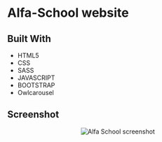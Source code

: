 

# Alfa-School website
 
## Built With

 - HTML5
 - CSS
 - SASS
 - JAVASCRIPT
 - BOOTSTRAP
 - Owlcarousel


## Screenshot

<p align="center">
  <img width="auto" src="https://user-images.githubusercontent.com/74991230/174645469-c73e8ffe-b963-4c7d-be92-791541ecb00e.png" alt="Alfa School screenshot" />
</p>



